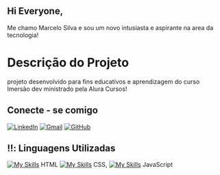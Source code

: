 ## Hi Everyone,
Me chamo Marcelo Silva e sou um novo intusiasta e aspirante na area da tecnologia!

# Descrição do Projeto

projeto desenvolvido para fins educativos e aprendizagem do curso Imersão dev ministrado pela Alura Cursos!

## Conecte - se comigo
[![LinkedIn](https://img.shields.io/badge/LinkedIn-0077B5?style=for-the-badge&logo=linkedin&logoColor=white)](https://www.linkedin.com/in/marcelo-silva-99414a222/)
[![Gmail](https://img.shields.io/badge/Gmail-333333?style=for-the-badge&logo=gmail&logoColor=red)](mailto:marceloyan231@gmail.com)
[![GitHub](https://img.shields.io/badge/GitHub-100000?style=for-the-badge&logo=github&logoColor=white)](https://github.com/marcelosilva03)

## ‼️: Linguagens Utilizadas
[![My Skills](https://skillicons.dev/icons?i=html)](https://skillicons.dev) HTML [![My Skills](https://skillicons.dev/icons?i=css)](https://skillicons.dev) CSS, [![My Skills](https://skillicons.dev/icons?i=js)](https://skillicons.dev) JavaScript

